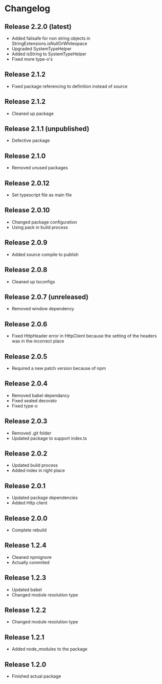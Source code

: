 # Changelog

## Release 2.2.0 (latest)
* Added failsafe for non string objects in StringExtensions.isNullOrWhitespace
* Upgraded SystemTypeHelper
* Added isString to SystemTypeHelper
* Fixed more type-o's

## Release 2.1.2
* Fixed package referencing to definition instead of source

## Release 2.1.2
* Cleaned up package

## Release 2.1.1 (unpublished)
* Defective package

## Release 2.1.0
* Removed unused packages

## Release 2.0.12
* Set typescript file as main file

## Release 2.0.10
* Changed package configuration
* Using pack in build process

## Release 2.0.9
* Added source compile to publish

## Release 2.0.8
* Cleaned up tsconfigs

## Release 2.0.7 (unreleased)
* Removed window dependency

## Release 2.0.6
* Fixed HttpHeader error in HttpClient because the setting of the headers was in the incorrect place

## Release 2.0.5
* Required a new patch version because of npm

## Release 2.0.4
* Removed babel dependancy
* Fixed sealed decorato
* Fixed type-o

## Release 2.0.3
* Removed .git folder
* Updated package to support index.ts

## Release 2.0.2
* Updated build process
* Added index in right place

## Release 2.0.1
* Updated package dependencies
* Added Http client

## Release 2.0.0
* Complete rebuild

## Release 1.2.4
* Cleaned npmignore
* Actually commited

## Release 1.2.3
* Updated babel
* Changed module resolution type

## Release 1.2.2
* Changed module resolution type

## Release 1.2.1
* Added node_modules to the package

## Release 1.2.0
* Finished actual package 